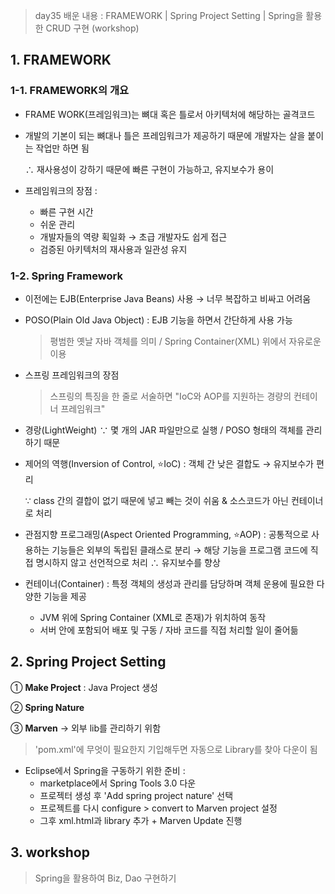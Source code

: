 > day35 배운 내용 : FRAMEWORK | Spring Project Setting | Spring을 활용한 CRUD 구현 (workshop)

## 1. FRAMEWORK

### 1-1. FRAMEWORK의 개요

- FRAME WORK(프레임워크)는 뼈대 혹은 틀로서 아키텍처에 해당하는 골격코드

- 개발의 기본이 되는 뼈대나 틀은 프레임워크가 제공하기 때문에 개발자는 살을 붙이는 작업만 하면 됨

  ∴ 재사용성이 강하기 때문에 빠른 구현이 가능하고, 유지보수가 용이

- 프레임워크의 장점 : 

  - 빠른 구현 시간 
  - 쉬운 관리
  - 개발자들의 역량 획일화 → 초급 개발자도 쉽게 접근
  - 검증된 아키텍처의 재사용과 일관성 유지

### 1-2. Spring Framework

- 이전에는 EJB(Enterprise Java Beans) 사용 → 너무 복잡하고 비싸고 어려움

- POSO(Plain Old Java Object) : EJB 기능을 하면서 간단하게 사용 가능

  > 평범한 옛날 자바 객체를 의미 / Spring Container(XML) 위에서 자유로운 이용

- 스프링 프레임워크의 장점 

  > 스프링의 특징을 한 줄로 서술하면 "IoC와 AOP를 지원하는 경량의 컨테이너 프레임워크"
  
- 경랑(LightWeight) ∵ 몇 개의 JAR 파일만으로 실행 / POSO 형태의 객체를 관리하기 때문
  
- 제어의 역행(Inversion of Control, :star:IoC) : 객체 간 낮은 결합도 → 유지보수가 편리
  
  ∵ class 간의 결합이 없기 때문에 넣고 빼는 것이 쉬움 & 소스코드가 아닌 컨테이너로 처리
  
- 관점지향 프로그래밍(Aspect Oriented Programming, :star:AOP) : 공통적으로 사용하는 기능들은 외부의 독립된 클래스로 분리 → 해당 기능을 프로그램 코드에 직접 명시하지 않고 선언적으로 처리 ∴ 유지보수를 향상
  
- 컨테이너(Container) : 특정 객체의 생성과 관리를 담당하며 객체 운용에 필요한 다양한 기능을 제공 
  
  - JVM 위에 Spring Container (XML로 존재)가 위치하여 동작
  - 서버 안에 포함되어 배포 및 구동 / 자바 코드를 직접 처리할 일이 줄어듦



## 2. Spring Project Setting

① **Make Project**  : Java Project 생성

② **Spring Nature**

③ **Marven** → 외부 lib를 관리하기 위함

> 'pom.xml'에 무엇이 필요한지 기입해두면 자동으로 Library를 찾아 다운이 됨

- Eclipse에서 Spring을 구동하기 위한 준비 :
  - marketplace에서 Spring Tools 3.0 다운
  - 프로젝터 생성 후 'Add spring project nature' 선택
  - 프로젝트를 다시 configure > convert to Marven project  설정
  - 그후 xml.html과 library 추가 + Marven Update 진행



## 3. workshop

> Spring을 활용하여 Biz, Dao 구현하기

